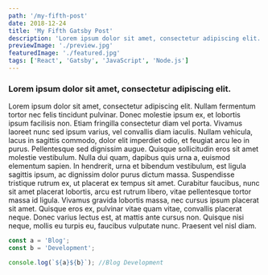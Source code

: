 ```yaml
---
path: '/my-fifth-post'
date: 2018-12-24
title: 'My Fifth Gatsby Post'
description: 'Lorem ipsum dolor sit amet, consectetur adipiscing elit. Nullam fermentum tortor nec felis tincidunt pulvinar.'
previewImage: './preview.jpg'
featuredImage: './featured.jpg'
tags: ['React', 'Gatsby', 'JavaScript', 'Node.js']
---
```


### Lorem ipsum dolor sit amet, consectetur adipiscing elit.

Lorem ipsum dolor sit amet, consectetur adipiscing elit. Nullam fermentum tortor nec felis tincidunt pulvinar. Donec molestie ipsum ex, et lobortis ipsum facilisis non. Etiam fringilla consectetur diam vel porta. Vivamus laoreet nunc sed ipsum varius, vel convallis diam iaculis. Nullam vehicula, lacus in sagittis commodo, dolor elit imperdiet odio, et feugiat arcu leo in purus. Pellentesque sed dignissim augue. Quisque sollicitudin eros sit amet molestie vestibulum. Nulla dui quam, dapibus quis urna a, euismod elementum sapien. In hendrerit, urna et bibendum vestibulum, est ligula sagittis ipsum, ac dignissim dolor purus dictum massa. Suspendisse tristique rutrum ex, ut placerat ex tempus sit amet. Curabitur faucibus, nunc sit amet placerat lobortis, arcu est rutrum libero, vitae pellentesque tortor massa id ligula. Vivamus gravida lobortis massa, nec cursus ipsum placerat sit amet. Quisque eros ex, pulvinar vitae quam vitae, convallis placerat neque. Donec varius lectus est, at mattis ante cursus non. Quisque nisi neque, mollis eu turpis eu, faucibus vulputate nunc. Praesent vel nisl diam.

```javascript
const a = 'Blog';
const b = 'Development';

console.log(`${a}${b}`); //Blog Development
```
